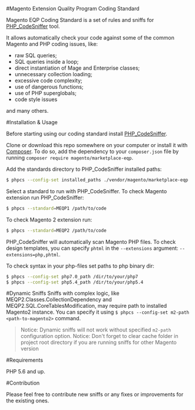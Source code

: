 #Magento Extension Quality Program Coding Standard

Magento EQP Coding Standard is a set of rules and sniffs for [PHP_CodeSniffer](https://github.com/squizlabs/PHP_CodeSniffer) tool.

It allows automatically check your code against some of the common Magento and PHP coding issues, like:
- raw SQL queries;
- SQL queries inside a loop;
- direct instantiation of Mage and Enterprise classes;
- unnecessary collection loading;
- excessive code complexity;
- use of dangerous functions;
- use of PHP superglobals;
- code style issues

and many others.

#Installation & Usage

Before starting using our coding standard install [PHP_CodeSniffer](https://github.com/squizlabs/PHP_CodeSniffer).

Clone or download this repo somewhere on your computer or install it with [Composer](http://getcomposer.org/).
To do so, add the dependency to your `composer.json` file by running `composer require magento/marketplace-eqp`.

Add the standards directory to PHP_CodeSniffer installed paths:
```sh
$ phpcs --config-set installed_paths ./vendor/magento/marketplace-eqp
```

Select a standard to run with PHP_CodeSniffer. To check Magento extension run PHP_CodeSniffer:
```sh
$ phpcs --standard=MEQP1 /path/to/code
```
To check Magento 2 extension run:
```sh
$ phpcs --standard=MEQP2 /path/to/code
```
PHP_CodeSniffer will automatically scan Magento PHP files. To check design templates, you can specify `phtml` in the `--extensions` argument: `--extensions=php,phtml`.

To check syntax in your php-files set paths to php binary dir:
```sh
$ phpcs --config-set php7.0_path /dir/to/your/php7
$ phpcs --config-set php5.4_path /dir/to/your/php5.4
```
#Dynamic Sniffs
Sniffs with complex logic, like MEQP2.Classes.CollectionDependency and MEQP2.SQL.CoreTablesModification, may require path to installed Magento2 instance. You can specify it using ```$ phpcs --config-set m2-path <path-to-magento2>``` command.

>Notice: Dynamic sniffs will not work without specified ```m2-path``` configuration option.
>Notice: Don't forget to clear cache folder in project root directory if you are running sniffs for other Magento version

#Requirements

PHP 5.6 and up.

#Contribution

Please feel free to contribute new sniffs or any fixes or improvements for the existing ones.
